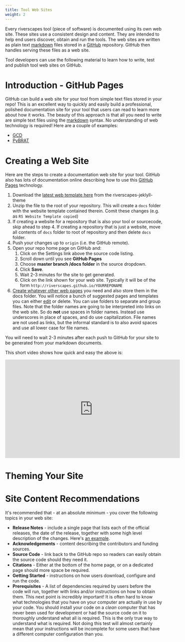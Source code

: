 ```yaml
---
title: Tool Web Sites
weight: 2
---
```


Every riverscapes tool (piece of software) is documented using its own web site. These sites use a consistent design and content. They are intended to help end users discover, obtain and run the tools. The web sites are written as plain text [markdown](https://en.wikipedia.org/wiki/Markdown) files stored in a [GitHub](https://github.com/) repository. GitHub then handles serving these files as a web site. 

Tool developers can use the following material to learn how to write, test and publish tool web sites on GitHub.

# Introduction - GitHub Pages

GitHub can build a web site for your tool from simple text files stored in your repo! This is an excellent way to quickly and easily build a professional, polished documentation site for your tool that users can read to learn more about how it works. The beauty of this approach is that all you need to write are simple text files using the [markdown](https://github.com/adam-p/markdown-here/wiki/Markdown-Cheatsheet) syntax. No understanding of web technology is required! Here are a couple of examples:

* [GCD](http://gcd.riverscapes.net)
* [PyBRAT](http://brat.riverscapes.net/)


# Creating a Web Site

Here are the steps to create a documentation web site for your tool. GitHub also has lots of documentation online describing how to use this [GitHub Pages](https://pages.github.com/) technology.

1. Download the [latest web template here](https://github.com/Riverscapes/riverscapes-jekyll-theme/releases/latest) from the riverscapes-jeklyll-theme <a href="https://github.com/Riverscapes/riverscapes-jekyll-theme"><i class="fa fa-github" aria-hidden="true"></i></a>
2. Unzip the file to the root of your repository. This will create a `docs` folder with the website template contained therein. Comit these changes (e.g. as `RS Website Template copied`)
3. If creating a website for a repository that is also your tool or sourcecode, skip ahead to step 4. If creating a repository that is just a website, move all contents of `docs` folder to root of repository and then delete `docs` folder. 
4. Push your changes up to `origin` (i.e. the GitHub remote).
5. Open your repo home page on GitHub and:
   1. Click on the Settings link above the source code listing.
   2. Scroll down until you see **GitHub Pages**
   3. Choose **master branch /docs folder** in the source dropdown.
   4. Click **Save**.
   5. Wait 2-3 minutes for the site to get generated.
   6. Click on the link shown for your web site. Typically it will be of the form `http://riverscapes.github.io/YOURREPONAME`
5. [Create whatever other web pages](/Tools/Technical_Reference/Documentation_Standards/WebSites/creating_new_pages.html) you need and also store them in the docs folder. You will notice a bunch of suggested pages and templates you can either [edit](/Tools/Technical_Reference/Documentation_Standards/WebSites/edits.html) or delete. You can use folders to separate and group files. Note that the folder names are going to be interpreted into links on the web site. So do **not** use spaces in folder names. Instead use underscores in place of spaces, and do use capitalization. File names are not used as links, but the informal standard is to also avoid spaces and use all lower case for file names.

You will need to wait 2-3 minutes after each push to GitHub for your site to be generated from your markdown documents.

This short video shows how quick and easy the above is:
<div class="responsive-embed">
<iframe width="560" height="315" src="https://www.youtube.com/embed/I-KFI-xiarA" frameborder="0" allow="accelerometer; autoplay; encrypted-media; gyroscope; picture-in-picture" allowfullscreen></iframe>
</div>



# Theming Your Site

<!-- TODO By default your web site will use a simple black and white theme. See the section on [theming]({{ site.baseurl}}/Tools/Technical_Reference/Documentation_Standards/WebSites/theming.html) that describes how to apply the standard riverscapes theme to your site. (i.e. the stylized theme used for this site.) -->

# Site Content Recommendations

It's recommended that - at an absolute minimum - you cover the following topics in your web site:

* **Release Notes** - include a single page that lists each of the official releases, the date of the release, together with some high level description of the changes. Here's [an example](http://workbench.northarrowresearch.com/release_notes.html).
* **Acknowledgements** - content describing the contributors and funding sources.
* **Source Code** - link back to the GitHub repo so readers can easily obtain the source code should they need it.
* **Citations** - Either at the bottom of the home page, or on a dedicated page should more space be required.
* **Getting Started** - instructions on how users download, configure and run the code.
* **Prerequisites** - A list of dependencies required by users before the code will run, together with links and/or instructions on how to obtain them. This next point is incredibly important! It is often hard to know what technologies that you have on your computer are actually in use by your code. You should install your code on a *clean* computer that has never been used for development or had the source code on it to thoroughly understand what all is required. This is the only true way to understand what is required. Not doing this test will almost certainly mean that your instructions will be incomplete for some users that have a different computer configuration than you.